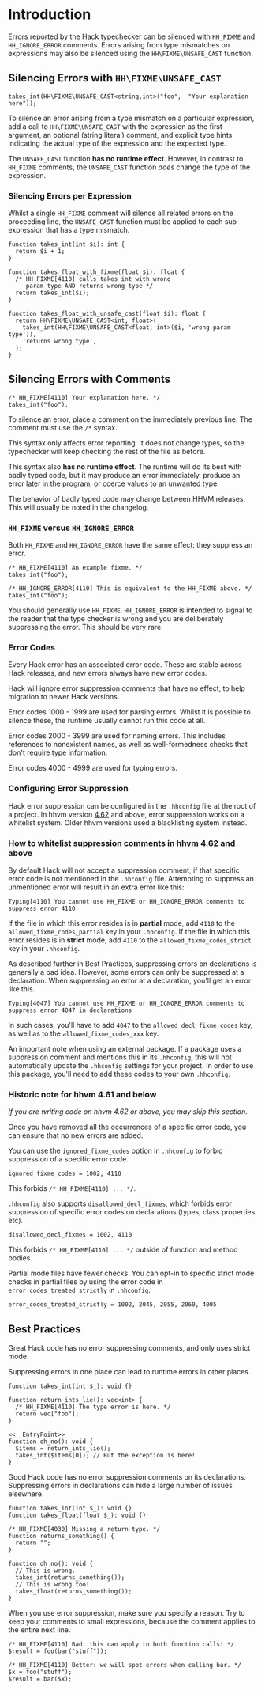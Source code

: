 # Introduction

Errors reported by the Hack typechecker can be silenced with
`HH_FIXME` and `HH_IGNORE_ERROR` comments. Errors arising from type mismatches
on expressions may also be silenced using the `HH\FIXME\UNSAFE_CAST` function.

## Silencing Errors with `HH\FIXME\UNSAFE_CAST`

```no-extract
takes_int(HH\FIXME\UNSAFE_CAST<string,int>("foo",  "Your explanation here"));
```

To silence an error arising from a type mismatch on a particular expression,
add a call to `HH\FIXME\UNSAFE_CAST` with the expression as the first argument,
an optional (string literal) comment, and explicit type hints indicating the
actual type of the expression and the expected type.

The `UNSAFE_CAST` function **has no runtime effect**. However, in contrast
to `HH_FIXME` comments, the `UNSAFE_CAST` function _does_ change the type of the
expression.

### Silencing Errors per Expression

Whilst a single `HH_FIXME` comment will silence all related errors on the
proceeding line, the `UNSAFE_CAST` function must be applied to each
sub-expression that has a type mismatch.

```hack file:takes_int.hack
function takes_int(int $i): int {
  return $i + 1;
}

function takes_float_with_fixme(float $i): float {
  /* HH_FIXME[4110] calls takes_int with wrong
     param type AND returns wrong type */
  return takes_int($i);
}
```

```hack file:takes_int.hack
function takes_float_with_unsafe_cast(float $i): float {
  return HH\FIXME\UNSAFE_CAST<int, float>(
    takes_int(HH\FIXME\UNSAFE_CAST<float, int>($i, 'wrong param type')),
    'returns wrong type',
  );
}
```

## Silencing Errors with Comments

```hack file:takes_int.hack
/* HH_FIXME[4110] Your explanation here. */
takes_int("foo");
```

To silence an error, place a comment on the immediately previous
line. The comment must use the `/*` syntax.

This syntax only affects error reporting. It does not change types,
so the typechecker will keep checking the rest of the file as before.

This syntax also **has no runtime effect**. The runtime will do its
best with badly typed code, but it may produce an error immediately,
produce an error later in the program, or coerce values to an unwanted
type.

The behavior of badly typed code may change between HHVM
releases. This will usually be noted in the changelog.

### `HH_FIXME` versus `HH_IGNORE_ERROR`

Both `HH_FIXME` and `HH_IGNORE_ERROR` have the same effect: they
suppress an error.

```hack file:takes_int.hack
/* HH_FIXME[4110] An example fixme. */
takes_int("foo");

/* HH_IGNORE_ERROR[4110] This is equivalent to the HH_FIXME above. */
takes_int("foo");
```

You should generally use `HH_FIXME`. `HH_IGNORE_ERROR` is intended to
signal to the reader that the type checker is wrong and you are
deliberately suppressing the error. This should be very rare.

### Error Codes

Every Hack error has an associated error code. These are stable across
Hack releases, and new errors always have new error codes.

Hack will ignore error suppression comments that have no effect, to
help migration to newer Hack versions.

Error codes 1000 - 1999 are used for parsing errors. Whilst it is
possible to silence these, the runtime usually cannot run this code at
all.

Error codes 2000 - 3999 are used for naming errors. This includes
references to nonexistent names, as well as well-formedness checks
that don't require type information.

Error codes 4000 - 4999 are used for typing errors.

### Configuring Error Suppression

Hack error suppression can be configured in the `.hhconfig` file at the root of a project.
In hhvm version [4.62](https://hhvm.com/blog/2020/06/16/hhvm-4.62.html) and above, error suppression works on a whitelist system.
Older hhvm versions used a blacklisting system instead.

### How to whitelist suppression comments in hhvm 4.62 and above

By default Hack will not accept a suppression comment, if that specific error code is not mentioned in the `.hhconfig` file.
Attempting to suppress an unmentioned error will result in an extra error like this:

```
Typing[4110] You cannot use HH_FIXME or HH_IGNORE_ERROR comments to suppress error 4110
```

If the file in which this error resides is in **partial** mode, add `4110` to the `allowed_fixme_codes_partial` key in your `.hhconfig`.
If the file in which this error resides is in **strict** mode, add `4110` to the `allowed_fixme_codes_strict` key in your `.hhconfig`.

As described further in Best Practices, suppressing errors on declarations is generally a bad idea. However, some errors can only be suppressed at a declaration. When suppressing an error at a declaration, you'll get an error like this.

```
Typing[4047] You cannot use HH_FIXME or HH_IGNORE_ERROR comments to suppress error 4047 in declarations
```

In such cases, you'll have to add `4047` to the `allowed_decl_fixme_codes` key, as well as to the `allowed_fixme_codes_xxx` key.

An important note when using an external package. If a package uses a suppression comment and mentions this in its `.hhconfig`, this will not automatically update the `.hhconfig` settings for your project. In order to use this package, you'll need to add these codes to your own `.hhconfig`.

### Historic note for hhvm 4.61 and below

*If you are writing code on hhvm 4.62 or above, you may skip this section.*

Once you have removed all the occurrences of a specific error code,
you can ensure that no new errors are added.

You can use the `ignored_fixme_codes` option in `.hhconfig` to forbid
suppression of a specific error code.

```
ignored_fixme_codes = 1002, 4110
```

This forbids `/* HH_FIXME[4110] ... */`.

`.hhconfig` also supports `disallowed_decl_fixmes`, which forbids
error suppression of specific error codes on declarations (types,
class properties etc).

```
disallowed_decl_fixmes = 1002, 4110
```

This forbids `/* HH_FIXME[4110] ... */` outside of function and method
bodies.

Partial mode files have fewer checks. You can opt-in to specific
strict mode checks in partial files by using the error code in
`error_codes_treated_strictly` in `.hhconfig`.

```
error_codes_treated_strictly = 1002, 2045, 2055, 2060, 4005
```

## Best Practices

Great Hack code has no error suppressing comments, and only uses
strict mode.

Suppressing errors in one place can lead to runtime errors in other
places.

```
function takes_int(int $_): void {}

function return_ints_lie(): vec<int> {
  /* HH_FIXME[4110] The type error is here. */
  return vec["foo"];
}

<<__EntryPoint>>
function oh_no(): void {
  $items = return_ints_lie();
  takes_int($items[0]); // But the exception is here!
}
```

Good Hack code has no error suppression comments on its
declarations. Suppressing errors in declarations can hide a large
number of issues elsewhere.

```
function takes_int(int $_): void {}
function takes_float(float $_): void {}

/* HH_FIXME[4030] Missing a return type. */
function returns_something() {
  return "";
}

function oh_no(): void {
  // This is wrong.
  takes_int(returns_something());
  // This is wrong too!
  takes_float(returns_something());
}
```

When you use error suppression, make sure you specify a reason. Try to
keep your comments to small expressions, because the comment applies
to the entire next line.

```
/* HH_FIXME[4110] Bad: this can apply to both function calls! */
$result = foo(bar("stuff"));

/* HH_FIXME[4110] Better: we will spot errors when calling bar. */
$x = foo("stuff");
$result = bar($x);
```
